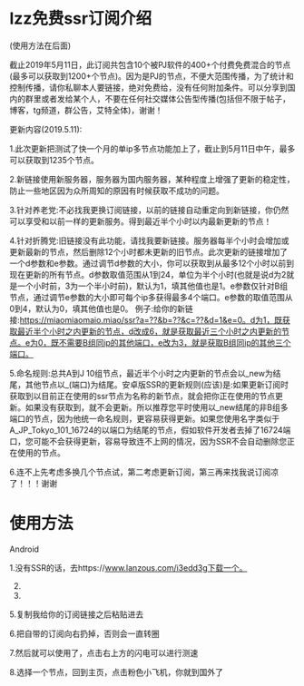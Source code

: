 # lzz免费ssr订阅介绍
(使用方法在后面)

截止2019年5月11日，此订阅共包含10个被PJ软件的400+个付费免费混合的节点(最多可以获取到1200+个节点)。因为是PJ的节点，不便大范围传播，为了统计和控制传播，请你私聊本人要链接，绝对免费给，没有任何附加条件。可以分享到国内的群里或者发给某个人，不要在任何社交媒体公告型传播(包括但不限于帖子，博客，tg频道，群公告，艾特全体)，谢谢！

更新内容(2019.5.11):

1.此次更新把测试了快一个月的单ip多节点功能加上了，截止到5月11日中午，最多可以获取到1235个节点。

2.新链接使用新服务器，服务器为国内服务器，某种程度上增强了更新的稳定性，防止一些地区因为众所周知的原因有时候获取不成功的问题。

3.针对养老党:不必找我更换订阅链接，以前的链接自动重定向到新链接，你仍然可以享受和以前一样的更新服务。得到最近半个小时以内最新更新的节点！

4.针对折腾党:旧链接没有此功能，请找我要新链接。服务器每半个小时会增加或更新最新的节点，然后删除12个小时都未更新的旧节点。此次更新的链接增加了一个d参数和e参数。通过调节d参数的大小，你可以获取到从最多12个小时以前到现在更新的所有节点。d参数取值范围从1到24，单位为半个小时(也就是说d为2就是一个小时前，3为一个半小时前)，默认为1，填其他值也是1。e参数仅针对B组节点，通过调节e参数的大小即可每个ip多获得最多4个端口。e参数的取值范围从0到4，默认为0，填其他值也是0。
例子:给你的新链接:https://miaomiaomaio.miao/ssr?a=??&b=??&c=??&d=1&e=0。d为1，既获取最近半个小时之内更新的节点，d改成6，就是获取最近三个小时之内更新的节点。e为0，既不需要B组同ip的其他端口，e改为3，就是获取B组同ip的其他三个端口。

5.命名规则:总共A到J 10组节点，最近半个小时之内更新的节点会以_new为结尾，其他节点以_(端口)为结尾。安卓版SSR的更新规则(应该)是:如果更新订阅时获取到以目前正在使用的ssr节点为名称的新节点，就会把你正在使用的节点更新。如果没有获取到，就不会更新。所以推荐您平时使用以_new结尾的非B组多端口的节点，因为他统一命名规则，更容易获得更新。如果您使用名字类似于A_JP_Tokyo_101_16724的以端口为结尾的节点，假如软件开发者去掉了16724端口，您可能不会获得更新，容易导致连不上网的情况，因为SSR不会自动删除您正在使用的节点。

6.连不上先考虑多换几个节点试，第二考虑更新订阅，第三再来找我说订阅凉了！！！谢谢

#  使用方法
Android

1.没有SSR的话，去https://www.lanzous.com/i3edd3g下载一个。

2.

3.

5.复制我给你的订阅链接之后粘贴进去

6.把自带的订阅向右扔掉，否则会一直转圈

7.然后就可以使用了，点击右上方的闪电可以进行测速

8.选择一个节点，回到主页，点击粉色小飞机，你就到国外了

